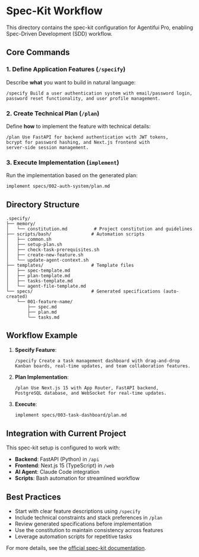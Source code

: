 # Spec-Kit Workflow

This directory contains the spec-kit configuration for Agentifui Pro, enabling Spec-Driven Development (SDD) workflow.

## Core Commands

### 1. Define Application Features (`/specify`)
Describe **what** you want to build in natural language:

```
/specify Build a user authentication system with email/password login, 
password reset functionality, and user profile management.
```

### 2. Create Technical Plan (`/plan`)
Define **how** to implement the feature with technical details:

```
/plan Use FastAPI for backend authentication with JWT tokens, 
bcrypt for password hashing, and Next.js frontend with 
server-side session management.
```

### 3. Execute Implementation (`implement`)
Run the implementation based on the generated plan:

```bash
implement specs/002-auth-system/plan.md
```

## Directory Structure

```
.specify/
├── memory/
│   └── constitution.md          # Project constitution and guidelines
├── scripts/bash/               # Automation scripts
│   ├── common.sh
│   ├── setup-plan.sh
│   ├── check-task-prerequisites.sh
│   ├── create-new-feature.sh
│   └── update-agent-context.sh
├── templates/                  # Template files
│   ├── spec-template.md
│   ├── plan-template.md
│   ├── tasks-template.md
│   └── agent-file-template.md
└── specs/                      # Generated specifications (auto-created)
    └── 001-feature-name/
        ├── spec.md
        ├── plan.md
        └── tasks.md
```

## Workflow Example

1. **Specify Feature**:
   ```
   /specify Create a task management dashboard with drag-and-drop 
   Kanban boards, real-time updates, and team collaboration features.
   ```

2. **Plan Implementation**:
   ```
   /plan Use Next.js 15 with App Router, FastAPI backend, 
   PostgreSQL database, and WebSocket for real-time updates.
   ```

3. **Execute**:
   ```bash
   implement specs/003-task-dashboard/plan.md
   ```

## Integration with Current Project

This spec-kit setup is configured to work with:
- **Backend**: FastAPI (Python) in `/api`
- **Frontend**: Next.js 15 (TypeScript) in `/web`
- **AI Agent**: Claude Code integration
- **Scripts**: Bash automation for streamlined workflow

## Best Practices

- Start with clear feature descriptions using `/specify`
- Include technical constraints and stack preferences in `/plan`
- Review generated specifications before implementation
- Use the constitution to maintain consistency across features
- Leverage automation scripts for repetitive tasks

For more details, see the [official spec-kit documentation](https://github.com/github/spec-kit).